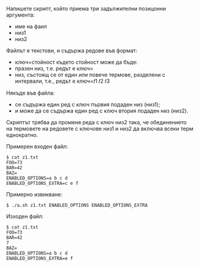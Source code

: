 Напишете скрипт, който приема три задължителни позицонни аргумента:
- име на фаил
- низ1
- низ2

Файлът е текстови, и съдържа редове във формат:
- ключ=стойност
където стойност може да бъде:
-   празен низ, т.е. редът е ключ=
-   низ, състоящ се от един или повече термове, разделени с интервали, т.е., редът е ключ=𝑡1 𝑡2 𝑡3

Някъде във файла:
- се съдържа един ред с ключ първия подаден низ (низ1);
- и може да се съдържа един ред с ключ втория подаден низ (низ2).

Скриптът трябва да променя реда с ключ низ2 така, че обединението на термовете на редовете с ключове низ1 и низ2 да включва всеки терм еднократно.

Примерен входен файл:
```
$ cat z1.txt
FOO=73
BAR=42
BAZ=
ENABLED_OPTIONS=a b c d
ENABLED_OPTIONS_EXTRA=c e f
```

Примерно извикване:
```
$ ./a.sh z1.txt ENABLED_OPTIONS ENABLED_OPTIONS_EXTRA
```

Изходен файл:
```
$ cat z1.txt
FOO=73
BAR=42
7
BAZ=
ENABLED_OPTIONS=a b c d
ENABLED_OPTIONS_EXTRA=e f
```
